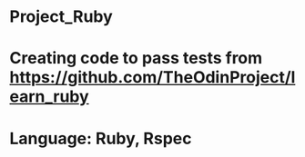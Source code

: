 # Project_Ruby
# Creating code to pass tests from https://github.com/TheOdinProject/learn_ruby 
# Language: Ruby, Rspec

